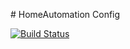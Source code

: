 # HomeAutomation Config

[![Build Status](https://travis-ci.org/eliseomartelli/HA-CONFIG.svg?branch=master)](https://travis-ci.org/eliseomartelli/HA-CONFIG)